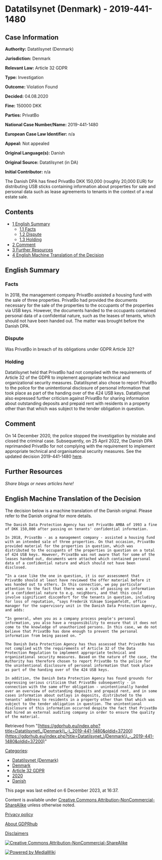 # Datatilsynet (Denmark) - 2019-441-1480

## Case Information

**Authority:** Datatilsynet (Denmark)

**Jurisdiction:** Denmark

**Relevant Law:** Article 32 GDPR

**Type:** Investigation

**Outcome:** Violation Found

**Decided:** 04.08.2020

**Fine:** 150000 DKK

**Parties:** PrivatBo

**National Case Number/Name:** 2019-441-1480

**European Case Law Identifier:** n/a

**Appeal:** Not appealed

**Original Language(s):** Danish

**Original Source:** Datatilsynet (in DA)

**Initial Contributor:** n/a

The Danish DPA has fined PrivatBo DKK 150,000 (roughly 20,000 EUR) for distributing USB sticks containing information about properties for sale and personal data such as lease agreements to tenants in the context of a real estate sale.

## Contents

*   [1 English Summary](#English_Summary)
    *   [1.1 Facts](#Facts)
    *   [1.2 Dispute](#Dispute)
    *   [1.3 Holding](#Holding)
*   [2 Comment](#Comment)
*   [3 Further Resources](#Further_Resources)
*   [4 English Machine Translation of the Decision](#English_Machine_Translation_of_the_Decision)

## English Summary

### Facts

In 2018, the management company PrivatBo assisted a housing fund with the sale of three properties. PrivatBo had provided the documents necessary for the sale of the properties to the occupants of the properties via USB keys. However, the documents handed to the occupants contained personal data of a confidential nature, such as the leases of tenants, which should not have been handed out. The matter was brought before the Danish DPA.

### Dispute

Was PrivatBo in breach of its obligations under GDPR Article 32?

### Holding

Datatilsynet held that PrivatBo had not complied with the requirements of Article 32 of the GDPR to implement appropriate technical and organizational security measures. Datatilsynet also chose to report PrivatBo to the police for the unintentional disclosure of personal information that took place as part of the handing over of the 424 USB keys. Datatilsynet also expressed further criticism against PrivatBo for sharing information about outstanding deposits and prepaid rent with residents in a property other than that which was subject to the tender obligation in question.

## Comment

On 14 December 2020, the police stopped the investigation by mistake and closed the criminal case. Subsequently, on 25 April 2022, the Danish DPA reprimanded PrivatBo for not complying with the requirement to implement appropriate technical and organisational security measures. See the updated decision 2019-441-1480 [here](https://www.datatilsynet.dk/afgoerelser/afgoerelser/2022/apr/alvorlig-kritik-af-privatbo-i-sag-om-manglende-behandlingssikkerhed).

## Further Resources

_Share blogs or news articles here!_

## English Machine Translation of the Decision

The decision below is a machine translation of the Danish original. Please refer to the Danish original for more details.

```
The Danish Data Protection Agency has set PrivatBo AMBA of 1993 a fine of DKK 150,000 after passing on tenants' confidential information.

In 2018, PrivatBo - as a management company - assisted a housing fund with an intended sale of three properties. On that occasion, PrivatBo provided material for the properties in question, which was distributed to the occupants of the properties in question on a total of 424 USB keys. However, PrivatBo was not aware that for some of the leases handed out, documents were attached which contained personal data of a confidential nature and which should not have been disclosed.

“In a case like the one in question, it is our assessment that PrivatBo should at least have reviewed the offer material before it was handed out to others. In this connection, we pay particular attention to the fact that there was a risk of passing on information of a confidential nature to e.g. neighbors, and that this could involve significant discomfort for the tenants in question, including for loss of reputation, ”says Frederik Viksøe Siegumfeldt, office manager for the supervisory unit in the Danish Data Protection Agency, and adds:

“In general, when you as a company process people's personal information, you also have a responsibility to ensure that it does not come to the knowledge of unauthorized persons. In this case, we do not believe that PrivatBo has done enough to prevent the personal information from being passed on. ”

The Danish Data Protection Agency has thus assessed that PrivatBo has not complied with the requirements of Article 32 of the Data Protection Regulation to implement appropriate technical and organizational security measures. Based on the nature of the case, the Authority has therefore chosen to report PrivatBo to the police for the unintentional disclosure of personal information that took place as part of the handing over of the 424 USB keys.

In addition, the Danish Data Protection Agency has found grounds for expressing serious criticism that PrivatBo subsequently - in connection with the same offer obligation - unintentionally handed over an overview of outstanding deposits and prepaid rent, and in some cases information about outlays in deposits, distributed to the tenants' address to residents in a property other than that which was subject to the tender obligation in question. The unintentional disclosure of this information occurred despite the fact that PrivatBo had hired an external auditing company in order to ensure the quality of the material.

```

Retrieved from "[https://gdprhub.eu/index.php?title=Datatilsynet\_(Denmark)\_-\_2019-441-1480&oldid=37200](https://gdprhub.eu/index.php?title=Datatilsynet_\(Denmark\)_-_2019-441-1480&oldid=37200)"

[Categories](/index.php?title=Special:Categories "Special:Categories"):

*   [Datatilsynet (Denmark)](/index.php?title=Category:Datatilsynet_\(Denmark\) "Category:Datatilsynet (Denmark)")
*   [Denmark](/index.php?title=Category:Denmark "Category:Denmark")
*   [Article 32 GDPR](/index.php?title=Category:Article_32_GDPR "Category:Article 32 GDPR")
*   [2020](/index.php?title=Category:2020 "Category:2020")
*   [Danish](/index.php?title=Category:Danish "Category:Danish")

This page was last edited on 6 December 2023, at 16:37.

Content is available under [Creative Commons Attribution-NonCommercial-ShareAlike](https://creativecommons.org/licenses/by-nc-sa/4.0/) unless otherwise noted.

[Privacy policy](/index.php?title=GDPRhub:Privacy_policy)

[About GDPRhub](/index.php?title=GDPRhub:About)

[Disclaimers](/index.php?title=GDPRhub:General_disclaimer)

[![Creative Commons Attribution-NonCommercial-ShareAlike](/resources/assets/licenses/cc-by-nc-sa.png)](https://creativecommons.org/licenses/by-nc-sa/4.0/)

[![Powered by MediaWiki](/resources/assets/poweredby_mediawiki_88x31.png)](https://www.mediawiki.org/)